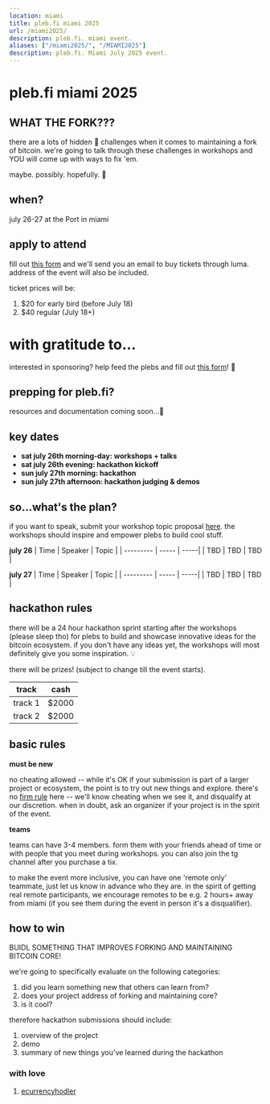 ```yaml
---
location: miami
title: pleb.fi miami 2025
url: /miami2025/
description: pleb.fi. miami event.
aliases: ["/miami2025/", "/MIAMI2025"]
description: pleb.fi. Miami July 2025 event.
---
```

# pleb.fi miami 2025

## WHAT THE FORK???

there are a lots of hidden 🤫 challenges when it comes to maintaining a fork of bitcoin. we're going to talk through these challenges in workshops and YOU will come up with ways to fix 'em. 

maybe. possibly. hopefully. 🙏

## when?
july 26-27 at the Port in miami

## apply to attend
fill out [this form](https://forms.gle/rDoCG45VLXVpETW56) and we'll send you an email to buy tickets through luma. address of the event will also be included.

ticket prices will be:
1. $20 for early bird (before July 18)
2. $40 regular (July 18+)

# with gratitude to...
interested in sponsoring? help feed the plebs and fill out [this form](https://forms.gle/cnmdTceJZAhaGLuX8)! 🙏

## prepping for pleb.fi?
resources and documentation coming soon...🤖

## key dates

- **sat july 26th morning-day: workshops + talks**
- **sat july 26th evening: hackathon kickoff**
- **sun july 27th morning: hackathon**
- **sun july 27th afternoon: hackathon judging & demos**

## so...what's the plan?
if you want to speak, submit your workshop topic proposal [here](https://forms.gle/U5gmmBNGGY68qJpr9). the workshops should inspire and empower plebs to build cool stuff.

**july 26**
| Time | Speaker | Topic |
| --------- | ----- | -----|
| TBD | TBD | TBD |

**july 27**
| Time | Speaker | Topic |
| --------- | ----- | -----|
| TBD | TBD | TBD |

## hackathon rules

 there will be a 24 hour hackathon sprint starting after the workshops (please sleep tho) for plebs to build and showcase innovative ideas for the bitcoin ecosystem. if you don't have any ideas yet, the workshops will most definitely give you some inspiration. 💡

there will be prizes! (subject to change till the event starts).

| track | cash |
| --------- | ----- |
| track 1 | $2000 |
| track 2 | $2000 |


## basic rules
**must be new**

no cheating allowed -- while it's OK if your submission is part of a larger
project or ecosystem, the point is to try out new things and explore. there's no [firm rule](https://en.wikipedia.org/wiki/I_know_it_when_I_see_it) here -- we'll know
cheating when we see it, and disqualify at our discretion. when in doubt, ask an organizer if your project is in the spirit of the event.

**teams**

teams can have 3-4 members. form them with your friends ahead of time or with people that you meet during workshops. you can also join the tg channel after you purchase a tix.

to make the event more inclusive, you can have one 'remote only'
teammate, just let us know in advance who they are. in the spirit of getting
real remote participants, we encourage remotes to be e.g. 2 hours+ away from
miami (if you see them during the event in person it's a disqualifier).

## how to win

BUIDL SOMETHING THAT IMPROVES FORKING AND MAINTAINING BITCOIN CORE!

we're going to specifically evaluate on the following categories:

1) did you learn something new that others can learn from?
2) does your project address of forking and maintaining core?
3) is it cool?

therefore hackathon submissions should include:
1. overview of the project
1. demo
1. summary of new things you've learned during the hackathon

### with love

1. [ecurrencyhodler](https://twitter.com/ecurrencyhodler)